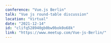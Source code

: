 ```yaml
---
conference: "Vue.js Berlin"
talk: "Vue js round-table discussion"
location: "Virtual"
date: "2021-12-14"
id: "clifq528940gb0bw9bok0o68k"
link: "https://www.meetup.com/Vue-js-Berlin/"
---
```


